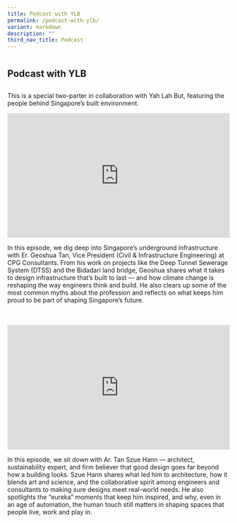 ```yaml
---
title: Podcast with YLB
permalink: /podcast-with-ylb/
variant: markdown
description: ""
third_nav_title: Podcast
---
```

<h2 style="line-height: 3rem;">Podcast with YLB</h2>
<p>This is a special two-parter in collaboration with Yah Lah But, featuring
the people behind Singapore’s built environment.</p>
<div style="position: relative; width: 100%; padding-bottom: 56.2%;">
    <iframe style="position: absolute; width: 100%; height: 100%;" allowfullscreen="true" frameborder="0" src="https://www.youtube.com/embed/3Gn5FcfkqWg?si=pqmigvtD2SZqe5Ek&amp;rel=0"></iframe>
</div>
<p>In this episode, we dig deep into Singapore’s underground infrastructure
with Er. Geoshua Tan, Vice President (Civil &amp; Infrastructure Engineering)
at CPG Consultants. From his work on projects like the Deep Tunnel Sewerage
System (DTSS) and the Bidadari land bridge, Geoshua shares what it takes
to design infrastructure that’s built to last — and how climate change
is reshaping the way engineers think and build. He also clears up some
of the most common myths about the profession and reflects on what keeps
him proud to be part of shaping Singapore’s future.</p>
<br><br>
<div style="position: relative; width: 100%; padding-bottom: 56.2%;">
    <iframe style="position: absolute; width: 100%; height: 100%;" allowfullscreen="true" frameborder="0" src="https://www.youtube.com/embed/ZqJJM3rVDpU?si=pqmigvtD2SZqe5Ek&amp;rel=0"></iframe>
</div>
<p>In this episode, we sit down with Ar. Tan Szue Hann — architect, sustainability
expert, and firm believer that good design goes far beyond how a building
looks. Szue Hann shares what led him to architecture, how it blends art
and science, and the collaborative spirit among engineers and consultants
to making sure designs meet real-world needs. He also spotlights the “eureka”
moments that keep him inspired, and why, even in an age of automation,
the human touch still matters in shaping spaces that people live, work
and play in.</p>